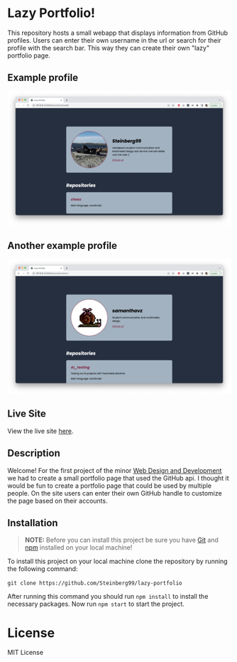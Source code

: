 # Lazy Portfolio!

This repository hosts a small webapp that displays information from GitHub profiles. Users can enter their own username in the url or search for their profile with the search bar. This way they can create their own "lazy" portfolio page.

## Example profile

![Example profile](./img/example.png)

## Another example profile

![Another example profile](./img/example-2.png)

## Live Site

View the live site [here](https://steinberg99.github.io/portfolio-2/).

## Description

Welcome! For the first project of the minor [Web Design and Development](https://everythingweb.org/) we had to create a small portfolio page that used the GitHub api. I thought it would be fun to create a portfolio page that could be used by multiple people. On the site users can enter their own GitHub handle to customize the page based on their accounts.

## Installation

> **NOTE:** Before you can install this project be sure you have [Git](https://git-scm.com/) and [npm](https://www.npmjs.com/) installed on your local machine!

To install this project on your local machine clone the repository by running the following command:

`git clone https://github.com/Steinberg99/lazy-portfolio`

After running this command you should run `npm install` to install the necessary packages. Now run `npm start` to start the project.

# License

MIT License
